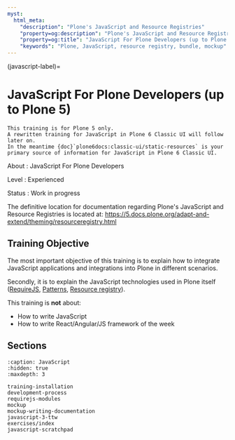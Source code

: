 ```yaml
---
myst:
  html_meta:
    "description": "Plone's JavaScript and Resource Registries"
    "property=og:description": "Plone's JavaScript and Resource Registries"
    "property=og:title": "JavaScript For Plone Developers (up to Plone 5)"
    "keywords": "Plone, JavaScript, resource registry, bundle, mockup"
---
```


(javascript-label)=

# JavaScript For Plone Developers (up to Plone 5)

```{note}
This training is for Plone 5 only.
A rewritten training for JavaScript in Plone 6 Classic UI will follow later on.
In the meantime {doc}`plone6docs:classic-ui/static-resources` is your primary source of information for JavaScript in Plone 6 Classic UI.
```

About
: JavaScript For Plone Developers

Level
: Experienced

Status
: Work in progress

The definitive location for documentation regarding Plone's JavaScript and Resource Registries is located at:
<https://5.docs.plone.org/adapt-and-extend/theming/resourceregistry.html>

## Training Objective

The most important objective of this training is to explain how to integrate JavaScript applications and integrations into Plone in different scenarios.

Secondly, it is to explain the JavaScript technologies used in Plone itself ([RequireJS](https://requirejs.org/), [Patterns](https://github.com/plone/plone.patternslib), [Resource registry](https://5.docs.plone.org/adapt-and-extend/theming/resourceregistry.html)).

This training is **not** about:

- How to write JavaScript
- How to write React/Angular/JS framework of the week

## Sections

```{toctree}
:caption: JavaScript
:hidden: true
:maxdepth: 3

training-installation
development-process
requirejs-modules
mockup
mockup-writing-documentation
javascript-3-ttw
exercises/index
javascript-scratchpad
```
